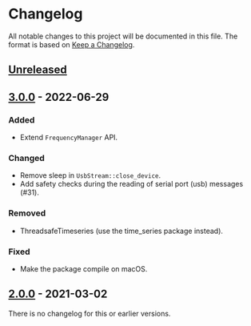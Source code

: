 # Changelog

All notable changes to this project will be documented in this file.
The format is based on [Keep a Changelog](https://keepachangelog.com/en/1.0.0/).


## [Unreleased]

## [3.0.0] - 2022-06-29
### Added
- Extend `FrequencyManager` API.

### Changed
- Remove sleep in `UsbStream::close_device`.
- Add safety checks during the reading of serial port (usb) messages (#31).

### Removed
- ThreadsafeTimeseries (use the time_series package instead).

### Fixed
- Make the package compile on macOS.


## [2.0.0] - 2021-03-02

There is no changelog for this or earlier versions.


[Unreleased]: https://github.com/machines-in-motion/real_time_tools/compare/v3.0.0...HEAD
[3.0.0]: https://github.com/machines-in-motion/real_time_tools/compare/v2.0.0...v3.0.0
[2.0.0]: https://github.com/machines-in-motion/real_time_tools/releases/tag/v2.0.0
